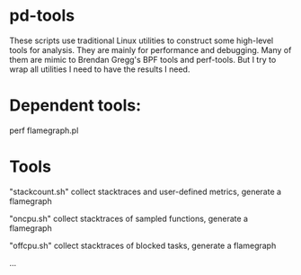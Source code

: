 # pd-tools
These scripts use traditional Linux utilities to construct some high-level tools for analysis. They are mainly for performance and debugging. Many of them are mimic to Brendan Gregg's BPF tools and perf-tools. But I try to wrap all utilities I need to have the results I need.

# Dependent tools:

perf
flamegraph.pl

# Tools

"stackcount.sh"
collect stacktraces and user-defined metrics, generate a flamegraph

"oncpu.sh"
collect stacktraces of sampled functions, generate a flamegraph

"offcpu.sh"
collect stacktraces of blocked tasks, generate a flamegraph

...

